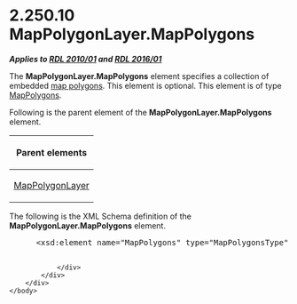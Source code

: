 <html dir="LTR" xmlns:mshelp="http://msdn.microsoft.com/mshelp" xmlns:ddue="http://ddue.schemas.microsoft.com/authoring/2003/5" xmlns:xlink="http://www.w3.org/1999/xlink" xmlns:tool="http://www.microsoft.com/tooltip">
    <head>
        <meta http-equiv="Content-Type" content="text/html; CHARSET=utf-8"></meta>
        <meta name="save" content="history"></meta>
        <title>2.250.10 MapPolygonLayer.MapPolygons</title>
        <xml>
            <mshelp:toctitle title="2.250.10 MapPolygonLayer.MapPolygons"></mshelp:toctitle>
            <mshelp:rltitle title="[MS-RDL]: MapPolygonLayer.MapPolygons"></mshelp:rltitle>
            <mshelp:keyword index="A" term="0457423c-549f-42ad-aa4e-24d1cae59a71"></mshelp:keyword>
            <mshelp:attr name="DCSext.ContentType" value="open specification"></mshelp:attr>
            <mshelp:attr name="AssetID" value="0457423c-549f-42ad-aa4e-24d1cae59a71"></mshelp:attr>
            <mshelp:attr name="TopicType" value="kbRef"></mshelp:attr>
            <mshelp:attr name="DCSext.Title" value="[MS-RDL]: MapPolygonLayer.MapPolygons" />
        </xml>
    </head>
    <body>
        <div id="header">
            <h1 class="heading">2.250.10 MapPolygonLayer.MapPolygons</h1>
        </div>
        <div id="mainSection">
            <div id="mainBody">
                <div id="allHistory" class="saveHistory"></div>
                <div id="sectionSection0" class="section" name="collapseableSection">
                    

<p><b><i>Applies to </i></b><a href="3428e690-a348-4ec7-8a6a-8efb42d2cdee.md"><b><i>RDL 2010/01</i></b></a><b><i>
and </i></b><a href="52ce3983-2bfc-4e72-9359-42aaf5fe4509.md"><b><i>RDL 2016/01</i></b></a></p>

<p>The <b>MapPolygonLayer.MapPolygons</b> element specifies a
collection of embedded <a href="b2482b3f-74ab-4ca8-a9e5-c07955011743.md#gt_f553c04a-6cfa-4612-8395-c4f3af4a50ac">map
polygons</a>. This element is optional. This element is of type <a href="e6130505-318c-41f6-808e-c14fa285a8de.md">MapPolygons</a>.</p>

<p>Following is the parent element of the <b>MapPolygonLayer.MapPolygons</b>
element.</p>

<table>
 <thead>
  <tr>
   <th>
   <p>Parent elements</p>
   </th>
  </tr>
 </thead>
 <tr>
  <td>
  <p><a href="f54fa273-d9b2-4e49-a896-6001bcda016b.md">MapPolygonLayer</a></p>
  </td>
 </tr>
</table>

<p>The following is the XML Schema definition of the <b>MapPolygonLayer.MapPolygons</b>
element.</p>

<dl>
<dd>
<div><pre> &lt;xsd:element name=&quot;MapPolygons&quot; type=&quot;MapPolygonsType&quot; minOccurs=&quot;0&quot; /&gt;
  
</pre></div>
</dd></dl>


                </div>
            </div>
        </div>
    </body>
</html>